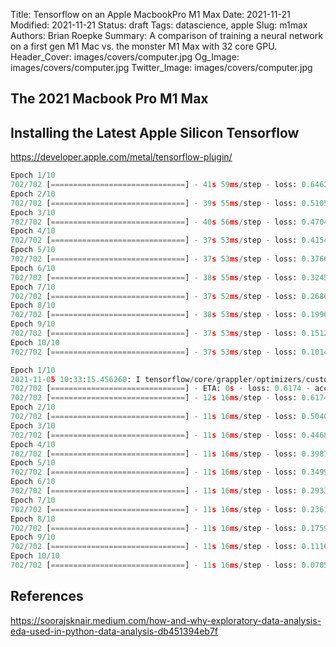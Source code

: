 Title: Tensorflow on an Apple MacbookPro M1 Max
Date: 2021-11-21
Modified: 2021-11-21
Status: draft
Tags: datascience, apple
Slug: m1max
Authors: Brian Roepke
Summary: A comparison of training a neural network on a first gen M1 Mac vs. the monster M1 Max with 32 core GPU.
Header_Cover: images/covers/computer.jpg
Og_Image: images/covers/computer.jpg
Twitter_Image: images/covers/computer.jpg

## The 2021 Macbook Pro M1 Max


## Installing the Latest Apple Silicon Tensorflow

https://developer.apple.com/metal/tensorflow-plugin/ 


```python
Epoch 1/10
702/702 [==============================] - 41s 59ms/step - loss: 0.6462 - accuracy: 0.6129 - val_loss: 0.5476 - val_accuracy: 0.7166
Epoch 2/10
702/702 [==============================] - 39s 55ms/step - loss: 0.5105 - accuracy: 0.7497 - val_loss: 0.5180 - val_accuracy: 0.7447
Epoch 3/10
702/702 [==============================] - 40s 56ms/step - loss: 0.4704 - accuracy: 0.7751 - val_loss: 0.5368 - val_accuracy: 0.7327
Epoch 4/10
702/702 [==============================] - 37s 53ms/step - loss: 0.4154 - accuracy: 0.8047 - val_loss: 0.4735 - val_accuracy: 0.7856
Epoch 5/10
702/702 [==============================] - 37s 53ms/step - loss: 0.3766 - accuracy: 0.8288 - val_loss: 0.4748 - val_accuracy: 0.7804
Epoch 6/10
702/702 [==============================] - 38s 55ms/step - loss: 0.3245 - accuracy: 0.8573 - val_loss: 0.4900 - val_accuracy: 0.7896
Epoch 7/10
702/702 [==============================] - 37s 52ms/step - loss: 0.2686 - accuracy: 0.8879 - val_loss: 0.5298 - val_accuracy: 0.7828
Epoch 8/10
702/702 [==============================] - 38s 53ms/step - loss: 0.1996 - accuracy: 0.9210 - val_loss: 0.5467 - val_accuracy: 0.7868
Epoch 9/10
702/702 [==============================] - 37s 53ms/step - loss: 0.1512 - accuracy: 0.9440 - val_loss: 0.6506 - val_accuracy: 0.7860
Epoch 10/10
702/702 [==============================] - 37s 53ms/step - loss: 0.1014 - accuracy: 0.9628 - val_loss: 0.7223 - val_accuracy: 0.7820
```












```python
Epoch 1/10
2021-11-05 10:33:15.456260: I tensorflow/core/grappler/optimizers/custom_graph_optimizer_registry.cc:112] Plugin optimizer for device_type GPU is enabled.
702/702 [==============================] - ETA: 0s - loss: 0.6174 - accuracy: 0.64862021-11-05 10:33:26.647448: I tensorflow/core/grappler/optimizers/custom_graph_optimizer_registry.cc:112] Plugin optimizer for device_type GPU is enabled.
702/702 [==============================] - 12s 16ms/step - loss: 0.6174 - accuracy: 0.6486 - val_loss: 0.5341 - val_accuracy: 0.7351
Epoch 2/10
702/702 [==============================] - 11s 16ms/step - loss: 0.5040 - accuracy: 0.7541 - val_loss: 0.5037 - val_accuracy: 0.7539
Epoch 3/10
702/702 [==============================] - 11s 16ms/step - loss: 0.4468 - accuracy: 0.7881 - val_loss: 0.4743 - val_accuracy: 0.7687
Epoch 4/10
702/702 [==============================] - 11s 16ms/step - loss: 0.3987 - accuracy: 0.8176 - val_loss: 0.4686 - val_accuracy: 0.7788
Epoch 5/10
702/702 [==============================] - 11s 16ms/step - loss: 0.3499 - accuracy: 0.8434 - val_loss: 0.4670 - val_accuracy: 0.7828
Epoch 6/10
702/702 [==============================] - 11s 16ms/step - loss: 0.2933 - accuracy: 0.8715 - val_loss: 0.4893 - val_accuracy: 0.7848
Epoch 7/10
702/702 [==============================] - 11s 16ms/step - loss: 0.2361 - accuracy: 0.9009 - val_loss: 0.5265 - val_accuracy: 0.7836
Epoch 8/10
702/702 [==============================] - 11s 16ms/step - loss: 0.1759 - accuracy: 0.9302 - val_loss: 0.5924 - val_accuracy: 0.7852
Epoch 9/10
702/702 [==============================] - 11s 16ms/step - loss: 0.1116 - accuracy: 0.9587 - val_loss: 0.6581 - val_accuracy: 0.7804
Epoch 10/10
702/702 [==============================] - 11s 16ms/step - loss: 0.0705 - accuracy: 0.9771 - val_loss: 0.7531 - val_accuracy: 0.7912
```




## References

https://soorajsknair.medium.com/how-and-why-exploratory-data-analysis-eda-used-in-python-data-analysis-db451394eb7f